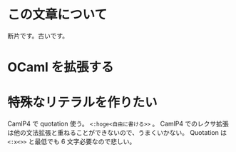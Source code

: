# この文章について

断片です。古いです。

OCaml を拡張する
=============================

特殊なリテラルを作りたい
=================================

CamlP4 で quotation 使う。 ``<:hoge<自由に書ける>>`` 。
CamlP4 でのレクサ拡張は他の文法拡張と重ねることができないので、うまくいかない。
Quotation は ``<:x<>>`` と最低でも 6 文字必要なので悲しい。

